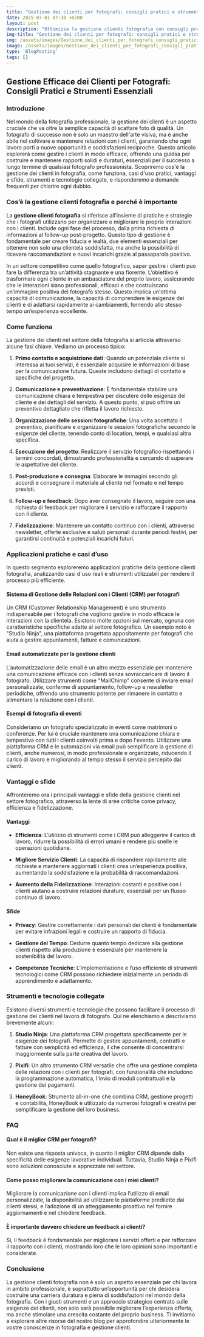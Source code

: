 ```yaml
---
title: "Gestione dei clienti per fotografi: consigli pratici e strumenti"
date: 2025-07-01 07:30 +0200
layout: post
description: "Ottimizza la gestione clienti fotografia con consigli pratici, strumenti CRM per fotografi e strategie di comunicazione per fidelizzare i tuoi clienti."
img-title: "Gestione dei clienti per fotografi: consigli pratici e strumenti"
img: /assets/images/Gestione_dei_clienti_per_fotografi_consigli_pratici_e_strumenti.jpg
image: /assets/images/Gestione_dei_clienti_per_fotografi_consigli_pratici_e_strumenti.jpg
type: 'BlogPosting'
tags: []
---
```


## Gestione Efficace dei Clienti per Fotografi: Consigli Pratici e Strumenti Essenziali

### Introduzione

Nel mondo della fotografia professionale, la gestione dei clienti è un aspetto cruciale che va oltre la semplice capacità di scattare foto di qualità. Un fotografo di successo non è solo un maestro dell'arte visiva, ma è anche abile nel coltivare e mantenere relazioni con i clienti, garantendo che ogni lavoro porti a nuove opportunità e soddisfazioni reciproche. Questo articolo esplorerà come gestire i clienti in modo efficace, offrendo una guidsa per costruire e mantenere rapporti solidi e duraturi, essenziali per il successo a lungo termine di qualsiasi fotografo professionista. Scopriremo cos'è la gestione dei clienti in fotografia, come funziona, casi d'uso pratici, vantaggi e sfide, strumenti e tecnologie collegate, e risponderemo a domande frequenti per chiarire ogni dubbio.

### Cos’è la gestione clienti fotografia e perché è importante

La **gestione clienti fotografia** si riferisce all’insieme di pratiche e strategie che i fotografi utilizzano per organizzare e migliorare le proprie interazioni con i clienti. Include ogni fase del processo, dalla prima richiesta di informazioni al follow-up post-progetto. Questo tipo di gestione è fondamentale per creare fiducia e lealtà, due elementi essenziali per ottenere non solo una clientela soddisfatta, ma anche la possibilità di ricevere raccomandazioni e nuovi incarichi grazie al passaparola positivo.

In un settore competitivo come quello fotografico, saper gestire i clienti può fare la differenza tra un’attività stagnante e una fiorente. L’obiettivo è trasformare ogni cliente in un ambasciatore del proprio lavoro, assicurando che le interazioni siano professionali, efficaci e che costruiscano un’immagine positiva del fotografo stesso. Questo implica un'ottima capacità di comunicazione, la capacità di comprendere le esigenze dei clienti e di adattarsi rapidamente ai cambiamenti, fornendo allo stesso tempo un’esperienza eccellente.

### Come funziona

La gestione dei clienti nel settore della fotografia si articola attraverso alcune fasi chiave. Vediamo un processo tipico:

1. **Primo contatto e acquisizione dati**: Quando un potenziale cliente si interessa ai tuoi servizi, è essenziale acquisire le informazioni di base per la comunicazione futura. Queste includono dettagli di contatto e specifiche del progetto.

2. **Comunicazione e preventivazione**: È fondamentale stabilire una comunicazione chiara e tempestiva per discutere delle esigenze del cliente e dei dettagli del servizio. A questo punto, si può offrire un preventivo dettagliato che rifletta il lavoro richiesto.

3. **Organizzazione delle sessioni fotografiche**: Una volta accettato il preventivo, pianificare e organizzare le sessioni fotografiche secondo le esigenze del cliente, tenendo conto di location, tempi, e qualsiasi altra specifica.

4. **Esecuzione del progetto**: Realizzare il servizio fotografico rispettando i termini concordati, dimostrando professionalità e cercando di superare le aspettative del cliente.

5. **Post-produzione e consegna**: Elaborare le immagini secondo gli accordi e consegnare il materiale al cliente nel formato e nel tempo previsti.

6. **Follow-up e feedback**: Dopo aver consegnato il lavoro, seguire con una richiesta di feedback per migliorare il servizio e rafforzare il rapporto con il cliente.

7. **Fidelizzazione**: Mantenere un contatto continuo con i clienti, attraverso newsletter, offerte esclusive e saluti personali durante periodi festivi, per garantirsi continuità e potenziali incarichi futuri.

### Applicazioni pratiche e casi d’uso

In questo segmento esploreremo applicazioni pratiche della gestione clienti fotografia, analizzando casi d'uso reali e strumenti utilizzabili per rendere il processo più efficiente.

#### Sistema di Gestione delle Relazioni con i Clienti (CRM) per fotografi

Un CRM (Customer Relationship Management) è uno strumento indispensabile per i fotografi che vogliono gestire in modo efficace le interazioni con la clientela. Esistono molte opzioni sul mercato, ognuna con caratteristiche specifiche adatte al settore fotografico. Un esempio noto è "Studio Ninja", una piattaforma progettata appositamente per fotografi che aiuta a gestire appuntamenti, fatture e comunicazioni.

#### Email automatizzate per la gestione clienti

L’automatizzazione delle email è un altro mezzo essenziale per mantenere una comunicazione efficace con i clienti senza sovraccaricare di lavoro il fotografo. Utilizzare strumenti come "MailChimp" consente di inviare email personalizzate, conferme di appuntamento, follow-up e newsletter periodiche, offrendo uno strumento potente per rimanere in contatto e alimentare la relazione con i clienti.

#### Esempi di fotografia di eventi

Consideriamo un fotografo specializzato in eventi come matrimoni o conferenze. Per lui è cruciale mantenere una comunicazione chiara e tempestiva con tutti i clienti coinvolti prima e dopo l'evento. Utilizzare una piattaforma CRM e le automazioni via email può semplificare la gestione di clienti, anche numerosi, in modo professionale e organizzato, riducendo il carico di lavoro e migliorando al tempo stesso il servizio percepito dai clienti.

### Vantaggi e sfide

Affronteremo ora i principali vantaggi e sfide della gestione clienti nel settore fotografico, attraverso la lente di aree critiche come privacy, efficienza e fidelizzazione.

#### Vantaggi

- **Efficienza**: L’utilizzo di strumenti come i CRM può alleggerire il carico di lavoro, ridurre la possibilità di errori umani e rendere più snelle le operazioni quotidiane.
  
- **Migliore Servizio Clienti**: La capacità di rispondere rapidamente alle richieste e mantenere aggiornati i clienti crea un’esperienza positiva, aumentando la soddisfazione e la probabilità di raccomandazioni.

- **Aumento della Fidelizzazione**: Interazioni costanti e positive con i clienti aiutano a costruire relazioni durature, essenziali per un flusso continuo di lavoro.
  
#### Sfide

- **Privacy**: Gestire correttamente i dati personali dei clienti è fondamentale per evitare infrazioni legali e costruire un rapporto di fiducia.
  
- **Gestione del Tempo**: Dedurre quanto tempo dedicare alla gestione clienti rispetto alla produzione è essenziale per mantenere la sostenibilità del lavoro.

- **Competenze Tecniche**: L’implementazione e l’uso efficiente di strumenti tecnologici come CRM possono richiedere inizialmente un periodo di apprendimento e adattamento.

### Strumenti e tecnologie collegate

Esistono diversi strumenti e tecnologie che possono facilitare il processo di gestione dei clienti nel lavoro di fotografo. Qui ne elenchiamo e descriviamo brevemente alcuni:

1. **Studio Ninja**: Una piattaforma CRM progettata specificamente per le esigenze dei fotografi. Permette di gestire appuntamenti, contratti e fatture con semplicità ed efficienza, il che consente di concentrarsi maggiormente sulla parte creativa del lavoro.

2. **Pixifi**: Un altro strumento CRM versatile che offre una gestione completa delle relazioni con i clienti per fotografi, con funzionalità che includono la programmazione automatica, l'invio di moduli contrattuali e la gestione dei pagamenti.

3. **HoneyBook**: Strumento all-in-one che combina CRM, gestione progetti e contabilità, HoneyBook è utilizzato da numerosi fotografi e creativi per semplificare la gestione del loro business.

### FAQ

#### Qual è il miglior CRM per fotografi?

Non esiste una risposta univoca, in quanto il miglior CRM dipende dalla specificità delle esigenze lavorative individuali. Tuttavia, Studio Ninja e Pixifi sono soluzioni conosciute e apprezzate nel settore.

#### Come posso migliorare la comunicazione con i miei clienti?

Migliorare la comunicazione con i clienti implica l’utilizzo di email personalizzate, la disponibilità ad utilizzare le piattaforme predilette dai clienti stessi, e l’adozione di un atteggiamento proattivo nel fornire aggiornamenti e nel chiedere feedback.

#### È importante davvero chiedere un feedback ai clienti?

Sì, il feedback è fondamentale per migliorare i servizi offerti e per rafforzare il rapporto con i clienti, mostrando loro che le loro opinioni sono importanti e considerate.

### Conclusione

La gestione clienti fotografia non è solo un aspetto essenziale per chi lavora in ambito professionale, è soprattutto un’opportunità per chi desidera costruire una carriera duratura e piena di soddisfazioni nel mondo della fotografia. Con i giusti strumenti e un approccio strategico centrato sulle esigenze dei clienti, non solo sarà possibile migliorare l’esperienza offerta, ma anche stimolare una crescita costante del proprio business. Ti invitiamo a esplorare altre risorse del nostro blog per approfondire ulteriormente le vostre conoscenze in fotografia e gestione clienti.